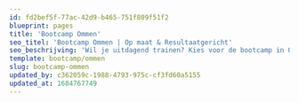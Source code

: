 ```yaml
---
id: fd2bef5f-77ac-42d9-b465-751f809f51f2
blueprint: pages
title: 'Bootcamp Ommen'
seo_titel: 'Bootcamp Ommen | Op maat & Resultaatgericht'
seo_beschrijving: 'Wil je uitdagend trainen? Kies voor de bootcamp in Ommen onder begeleiding van Active & Fit. ✓Challenge'
template: bootcamp/ommen
slug: bootcamp-ommen
updated_by: c362059c-1988-4793-975c-cf3fd60a5155
updated_at: 1684767749
---
```

